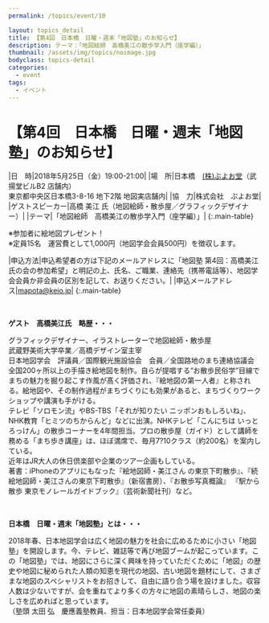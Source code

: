 ```yaml
---
permalink: /topics/event/10

layout: topics_detail
title: 【第4回　日本橋　日曜・週末「地図塾」のお知らせ】
description: テーマ：「地図絵師　高橋美江の散歩学入門（座学編）」
thumbnail: /assets/img/topics/noimage.jpg
bodyclass: topics-detail
categories:
  - event
tags:
  - イベント
---
```


# 【第4回　日本橋　日曜・週末「地図塾」のお知らせ】

|日　時|2018年5月25日（金）19:00-21:00|
|場　所|日本橋　[(株)ぶよお堂](http://www.buyodoshop.com/)（武揚堂ビルB2 店舗内）<br>東京都中央区日本橋3-8-16 地下2階 地図実店舗内|
|協　力|株式会社　ぶよお堂|
|ゲストスピーカー|高橋 美江 氏（地図絵師・散歩屋／グラフィックデザイナー）|
|テーマ|「地図絵師　高橋美江の散歩学入門（座学編）」|
{:.main-table}

※参加者に絵地図プレゼント！<br>
※定員15名　運営費として1,000円（地図学会会員500円）を徴収します。

|申込方法|申込希望者の方は下記のメールアドレスに「地図塾 第4回：高橋美江氏の会の参加希望」と明記の上、氏名、ご職業、連絡先（携帯電話等）、地図学会会員か非会員の区別を記して、お送りください。|
|申込メールアドレス|[mapota@keio.jp](<mailto:mapota@keio.jp>)|
{:.main-table}

<br>

**ゲスト　高橋美江氏　略歴・・・**

グラフィックデザイナー、イラストレーターで地図絵師・散歩屋<br>
武蔵野美術大学卒業／高橋デザイン室主宰<br>
日本地図学会　評議員／国際観光施設協会　会員／全国路地のまち連絡協議会<br>
全国200ヶ所以上の手描き絵地図を制作。自らが提唱する“お散歩民俗学”目線でまちの魅力を掘り起こす作風が髙く評価され、『絵地図の第一人者』と称される。絵地図や、その制作過程がまちづくりにも効果があると、まちづくりワークショップや講演も手がける。<br>
テレビ「ソロモン流」やBS-TBS「それが知りたい ニッポンおもしろいね」、NHK教育「ヒミツのちからんど」などに出演。NHKテレビ「こんにちは いっとろっけん」の散歩コーナーを4年間担当。プロの散歩屋（ガイド）として講師を務める「まち歩き講座」は、ほぼ満席で、毎月7?10クラス（約200名）を案内している。<br>
近年はJR大人の休日倶楽部や企業のツアー企画もしている。<br>
著書：iPhoneのアプリにもなった『絵地図師・美江さん の東京下町散歩』、『続　絵地図師・美江さんの東京下町散歩』（新宿書房）、『お散歩写真概論』 『駅から散歩 東京モノレールガイドブック』（芸術新聞社刊）など。

<br>

**日本橋　日曜・週末「地図塾」とは・・・**

2018年春、日本地図学会は広く地図の魅力を社会に広めるために小さい「地図塾」を開設します。今、テレビ、雑誌等で再び地図ブームが起こっています。この「地図塾」では、地図にさらに深く興味を持っていただくために「地図」の歴史や地図に秘められた人類の知恵を現代の地図、古い地図を題材にして、さまざまな地図のスペシャリストをお招きして、自由に語り合う場を設けました。収容人数は少ないですが、会を重ねてより多くの方々に地図の素晴らしさ、地図の楽しさを広めればと思っています。<br>
（塾頭 太田 弘　慶應義塾教員、担当：日本地図学会常任委員）
